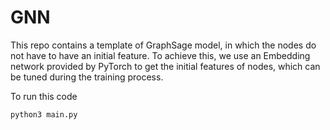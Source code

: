 # GNN

This repo contains a template of GraphSage model, in which the nodes do not have to have an initial feature. To achieve this, we use an Embedding network provided by PyTorch to get the initial features of nodes, which can be tuned during the training process. 

To run this code

```bash
python3 main.py
```
